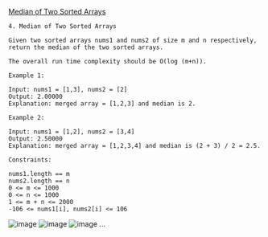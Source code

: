 [Median of Two Sorted Arrays](https://leetcode.com/problems/median-of-two-sorted-arrays/)

    4. Median of Two Sorted Arrays

    Given two sorted arrays nums1 and nums2 of size m and n respectively, return the median of the two sorted arrays.

    The overall run time complexity should be O(log (m+n)).

    Example 1:

    Input: nums1 = [1,3], nums2 = [2]
    Output: 2.00000
    Explanation: merged array = [1,2,3] and median is 2.

    Example 2:

    Input: nums1 = [1,2], nums2 = [3,4]
    Output: 2.50000
    Explanation: merged array = [1,2,3,4] and median is (2 + 3) / 2 = 2.5.

    Constraints:

    nums1.length == m
    nums2.length == n
    0 <= m <= 1000
    0 <= n <= 1000
    1 <= m + n <= 2000
    -106 <= nums1[i], nums2[i] <= 106

![image](https://github.com/user-attachments/assets/9aedb8df-723d-4140-82d1-01c83122d15d)
![image](https://github.com/user-attachments/assets/fd92ac47-ec82-4d05-863d-4b00784ec8a7)
![image](https://github.com/user-attachments/assets/c7a9e9d5-54c1-40a7-a33d-6ad07f72453f)
...


    
